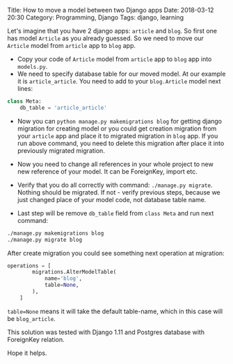 Title: How to move a model between two Django apps
Date: 2018-03-12 20:30
Category: Programming, Django
Tags: django, learning

Let's imagine that you have 2 django apps: `article` and `blog`. 
So first one has model `Article` as you already guessed.
So we need to move our `Article` model from `article` app to `blog` app.

* Copy your code of `Article` model from `article` app to `blog` app into `models.py`.
* We need to specify database table for our moved model. At our example it is `article_article`. 
You need to add to your `blog.Article` model next lines:

```python
class Meta:
    db_table = 'article_article'
```

* Now you can `python manage.py makemigrations blog` for getting django migration for creating model or you could get
creation migration from your `article` app and place it to migrated migration in `blog` app. If you run above command,
you need to delete this migration after place it into previously migrated migration.

* Now you need to change all references in your whole project to new new reference of your model.
It can be ForeignKey, import etc.

* Verify that you do all correctly with command: `./manage.py migrate`. Nothing should be migrated.
If not - verify previous steps, because we just changed place of your model code, not database table name.

* Last step will be remove `db_table` field from `class Meta` and run next command:

```bash
./manage.py makemigrations blog
./manage.py migrate blog
```

After create migration you could see something next operation at migration:

```python
operations = [
        migrations.AlterModelTable(
            name='blog',
            table=None,
        ),
    ]
```

`table=None` means it will take the default table-name, which in this case will be `blog_article`.

This solution was tested with Django 1.11 and Postgres database with ForeignKey relation.

Hope it helps.
